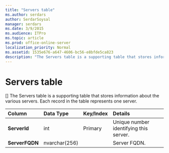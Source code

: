 ```yaml
---
title: "Servers table"
ms.author: serdars
author: SerdarSoysal
manager: serdars
ms.date: 3/9/2015
ms.audience: ITPro
ms.topic: article
ms.prod: office-online-server
localization_priority: Normal
ms.assetid: 1535e676-a647-4606-bc56-e8bfde5ca823
description: "The Servers table is a supporting table that stores information about the various servers. Each record in the table represents one server."
---
```


# Servers table
[]
The Servers table is a supporting table that stores information about the various servers. Each record in the table represents one server.
  
|**Column**|**Data Type**|**Key/Index**|**Details**|
|:-----|:-----|:-----|:-----|
|**ServerId** <br/> |int  <br/> |Primary  <br/> |Unique number identifying this server.  <br/> |
|**ServerFQDN** <br/> |nvarchar(256)  <br/> | <br/> |Server FQDN.  <br/> |
   

